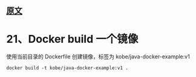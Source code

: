 ## [原文](https://www.runoob.com/docker/docker-build-command.html)

# 21、Docker build 一个镜像

使用当前目录的 Dockerfile 创建镜像，标签为 kobe/java-docker-example:v1
```shell script
docker build -t kobe/java-docker-example:v1 . 
```
